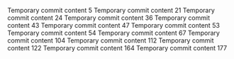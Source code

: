 Temporary commit content 5
Temporary commit content 21
Temporary commit content 24
Temporary commit content 36
Temporary commit content 43
Temporary commit content 47
Temporary commit content 53
Temporary commit content 54
Temporary commit content 67
Temporary commit content 104
Temporary commit content 112
Temporary commit content 122
Temporary commit content 164
Temporary commit content 177
